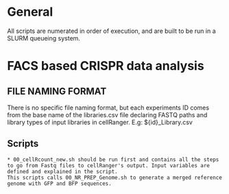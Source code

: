 # General
All scripts are numerated in order of execution, and are built to be run in a SLURM queueing system.

# FACS based CRISPR data analysis
## FILE NAMING FORMAT
There is no specific file naming format, but each experiments ID comes from the base name of the libraries.csv file declaring FASTQ paths and library types of input libraries in cellRanger. E.g: ${id}_Library.csv

## Scripts
    * 00_cellRcount_new.sh should be run first and contains all the steps to go from Fastq files to cellRanger's output. Input variables are defined and explained in the script.
    This scripts calls 00_NR_PREP_Genome.sh to generate a merged reference genome with GFP and BFP sequences.
